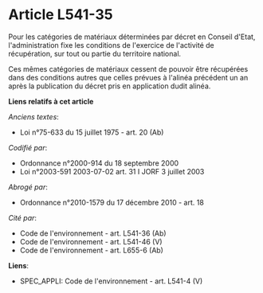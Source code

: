 # Article L541-35

Pour les catégories de matériaux déterminées par décret en Conseil d'Etat, l'administration fixe les conditions de l'exercice
de l'activité de récupération, sur tout ou partie du territoire national.

Ces mêmes catégories de matériaux cessent de pouvoir être récupérées dans des conditions autres que celles prévues à l'alinéa
précédent un an après la publication du décret pris en application dudit alinéa.

**Liens relatifs à cet article**

_Anciens textes_:

  - Loi n°75-633 du 15 juillet 1975 - art. 20 (Ab)

_Codifié par_:

  - Ordonnance n°2000-914 du 18 septembre 2000
  - Loi n°2003-591 2003-07-02 art. 31 I JORF 3 juillet 2003

_Abrogé par_:

  - Ordonnance n°2010-1579 du 17 décembre 2010 - art. 18

_Cité par_:

  - Code de l'environnement - art. L541-36 (Ab)
  - Code de l'environnement - art. L541-46 (V)
  - Code de l'environnement - art. L655-6 (Ab)

**Liens**:

  - SPEC_APPLI: Code de l'environnement - art. L541-4 (V)

